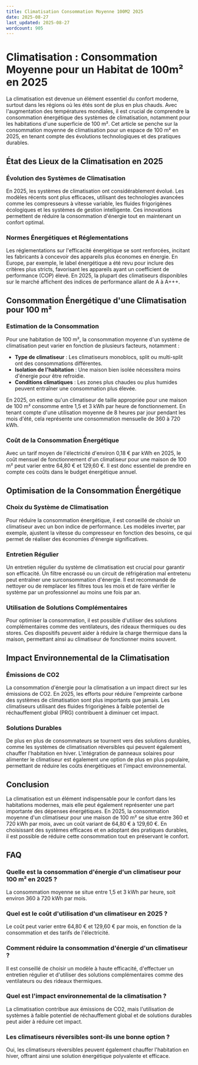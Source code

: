 ```yaml
---
title: Climatisation Consommation Moyenne 100M2 2025
date: 2025-08-27
last_updated: 2025-08-27
wordcount: 905
---
```


# Climatisation : Consommation Moyenne pour un Habitat de 100m² en 2025

La climatisation est devenue un élément essentiel du confort moderne, surtout dans les régions où les étés sont de plus en plus chauds. Avec l'augmentation des températures mondiales, il est crucial de comprendre la consommation énergétique des systèmes de climatisation, notamment pour les habitations d'une superficie de 100 m². Cet article se penche sur la consommation moyenne de climatisation pour un espace de 100 m² en 2025, en tenant compte des évolutions technologiques et des pratiques durables.

## État des Lieux de la Climatisation en 2025

### Évolution des Systèmes de Climatisation

En 2025, les systèmes de climatisation ont considérablement évolué. Les modèles récents sont plus efficaces, utilisant des technologies avancées comme les compresseurs à vitesse variable, les fluides frigorigènes écologiques et les systèmes de gestion intelligente. Ces innovations permettent de réduire la consommation d'énergie tout en maintenant un confort optimal.

### Normes Énergétiques et Réglementations

Les réglementations sur l'efficacité énergétique se sont renforcées, incitant les fabricants à concevoir des appareils plus économes en énergie. En Europe, par exemple, le label énergétique a été revu pour inclure des critères plus stricts, favorisant les appareils ayant un coefficient de performance (COP) élevé. En 2025, la plupart des climatiseurs disponibles sur le marché affichent des indices de performance allant de A à A+++.

## Consommation Énergétique d'une Climatisation pour 100 m²

### Estimation de la Consommation

Pour une habitation de 100 m², la consommation moyenne d'un système de climatisation peut varier en fonction de plusieurs facteurs, notamment :

- **Type de climatiseur** : Les climatiseurs monoblocs, split ou multi-split ont des consommations différentes.
- **Isolation de l'habitation** : Une maison bien isolée nécessitera moins d'énergie pour être refroidie.
- **Conditions climatiques** : Les zones plus chaudes ou plus humides peuvent entraîner une consommation plus élevée.

En 2025, on estime qu'un climatiseur de taille appropriée pour une maison de 100 m² consomme entre 1,5 et 3 kWh par heure de fonctionnement. En tenant compte d'une utilisation moyenne de 8 heures par jour pendant les mois d'été, cela représente une consommation mensuelle de 360 à 720 kWh.

### Coût de la Consommation Énergétique

Avec un tarif moyen de l'électricité d'environ 0,18 € par kWh en 2025, le coût mensuel de fonctionnement d'un climatiseur pour une maison de 100 m² peut varier entre 64,80 € et 129,60 €. Il est donc essentiel de prendre en compte ces coûts dans le budget énergétique annuel.

## Optimisation de la Consommation Énergétique

### Choix du Système de Climatisation

Pour réduire la consommation énergétique, il est conseillé de choisir un climatiseur avec un bon indice de performance. Les modèles inverter, par exemple, ajustent la vitesse du compresseur en fonction des besoins, ce qui permet de réaliser des économies d'énergie significatives.

### Entretien Régulier

Un entretien régulier du système de climatisation est crucial pour garantir son efficacité. Un filtre encrassé ou un circuit de réfrigération mal entretenu peut entraîner une surconsommation d'énergie. Il est recommandé de nettoyer ou de remplacer les filtres tous les mois et de faire vérifier le système par un professionnel au moins une fois par an.

### Utilisation de Solutions Complémentaires

Pour optimiser la consommation, il est possible d'utiliser des solutions complémentaires comme des ventilateurs, des rideaux thermiques ou des stores. Ces dispositifs peuvent aider à réduire la charge thermique dans la maison, permettant ainsi au climatiseur de fonctionner moins souvent.

## Impact Environnemental de la Climatisation

### Émissions de CO2

La consommation d'énergie pour la climatisation a un impact direct sur les émissions de CO2. En 2025, les efforts pour réduire l'empreinte carbone des systèmes de climatisation sont plus importants que jamais. Les climatiseurs utilisant des fluides frigorigènes à faible potentiel de réchauffement global (PRG) contribuent à diminuer cet impact.

### Solutions Durables

De plus en plus de consommateurs se tournent vers des solutions durables, comme les systèmes de climatisation réversibles qui peuvent également chauffer l'habitation en hiver. L'intégration de panneaux solaires pour alimenter le climatiseur est également une option de plus en plus populaire, permettant de réduire les coûts énergétiques et l'impact environnemental.

## Conclusion

La climatisation est un élément indispensable pour le confort dans les habitations modernes, mais elle peut également représenter une part importante des dépenses énergétiques. En 2025, la consommation moyenne d'un climatiseur pour une maison de 100 m² se situe entre 360 et 720 kWh par mois, avec un coût variant de 64,80 € à 129,60 €. En choisissant des systèmes efficaces et en adoptant des pratiques durables, il est possible de réduire cette consommation tout en préservant le confort.

## FAQ

### Quelle est la consommation d'énergie d'un climatiseur pour 100 m² en 2025 ?

La consommation moyenne se situe entre 1,5 et 3 kWh par heure, soit environ 360 à 720 kWh par mois.

### Quel est le coût d'utilisation d'un climatiseur en 2025 ?

Le coût peut varier entre 64,80 € et 129,60 € par mois, en fonction de la consommation et des tarifs de l'électricité.

### Comment réduire la consommation d'énergie d'un climatiseur ?

Il est conseillé de choisir un modèle à haute efficacité, d'effectuer un entretien régulier et d'utiliser des solutions complémentaires comme des ventilateurs ou des rideaux thermiques.

### Quel est l'impact environnemental de la climatisation ?

La climatisation contribue aux émissions de CO2, mais l'utilisation de systèmes à faible potentiel de réchauffement global et de solutions durables peut aider à réduire cet impact.

### Les climatiseurs réversibles sont-ils une bonne option ?

Oui, les climatiseurs réversibles peuvent également chauffer l'habitation en hiver, offrant ainsi une solution énergétique polyvalente et efficace.
